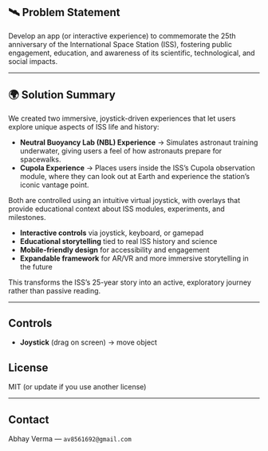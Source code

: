 ## 🛰️ Problem Statement

Develop an app (or interactive experience) to commemorate the 25th anniversary of the International Space Station (ISS), fostering public engagement, education, and awareness of its scientific, technological, and social impacts.

---

## 🌍 Solution Summary

We created two immersive, joystick-driven experiences that let users explore unique aspects of ISS life and history:

* **Neutral Buoyancy Lab (NBL) Experience** → Simulates astronaut training underwater, giving users a feel of how astronauts prepare for spacewalks.
* **Cupola Experience** → Places users inside the ISS’s Cupola observation module, where they can look out at Earth and experience the station’s iconic vantage point.

Both are controlled using an intuitive virtual joystick, with overlays that provide educational context about ISS modules, experiments, and milestones.

* **Interactive controls** via joystick, keyboard, or gamepad
* **Educational storytelling** tied to real ISS history and science
* **Mobile-friendly design** for accessibility and engagement
* **Expandable framework** for AR/VR and more immersive storytelling in the future

This transforms the ISS’s 25-year story into an active, exploratory journey rather than passive reading.


---


## Controls

* **Joystick** (drag on screen) → move object


## License

MIT (or update if you use another license)

---

## Contact

Abhay Verma — `av8561692@gmail.com`
